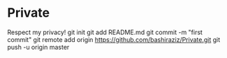 # Private
Respect my privacy!
git init
git add README.md
git commit -m "first commit"
git remote add origin https://github.com/bashiraziz/Private.git
git push -u origin master
